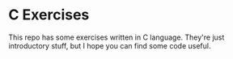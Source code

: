 # C Exercises

This repo has some exercises written in C language. They're just introductory
stuff, but I hope you can find some code useful.
